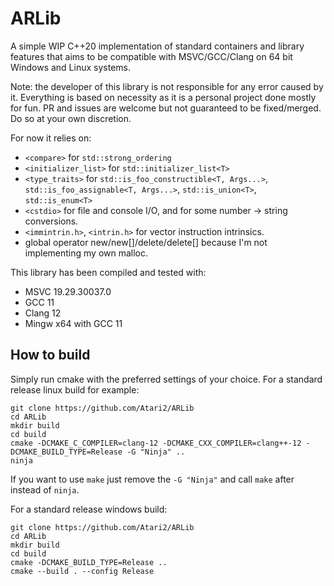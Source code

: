 # ARLib
A simple WIP C++20 implementation of standard containers and library features that aims to be compatible with MSVC/GCC/Clang on 64 bit Windows and Linux systems.

Note: the developer of this library is not responsible for any error caused by it. Everything is based on necessity as it is a personal project done mostly for fun. PR and issues are welcome but not guaranteed to be fixed/merged. Do so at your own discretion.

For now it relies on:
- `<compare>` for `std::strong_ordering`
- `<initializer_list>` for `std::initializer_list<T>`
- `<type_traits>` for `std::is_foo_constructible<T, Args...>`, `std::is_foo_assignable<T, Args...>`, `std::is_union<T>`, `std::is_enum<T>`
- `<cstdio>` for file and console I/O, and for some number -> string conversions.
- `<immintrin.h>`, `<intrin.h>` for vector instruction intrinsics.
- global operator new/new[\]/delete/delete[\] because I'm not implementing my own malloc.

This library has been compiled and tested with:
- MSVC 19.29.30037.0
- GCC 11
- Clang 12
- Mingw x64 with GCC 11

## How to build

Simply run cmake with the preferred settings of your choice.
For a standard release linux build for example:
```
git clone https://github.com/Atari2/ARLib
cd ARLib
mkdir build
cd build
cmake -DCMAKE_C_COMPILER=clang-12 -DCMAKE_CXX_COMPILER=clang++-12 -DCMAKE_BUILD_TYPE=Release -G "Ninja" ..
ninja
```

If you want to use `make` just remove the `-G "Ninja"` and call `make` after instead of `ninja`.

For a standard release windows build:
```
git clone https://github.com/Atari2/ARLib
cd ARLib
mkdir build
cd build
cmake -DCMAKE_BUILD_TYPE=Release ..
cmake --build . --config Release
```